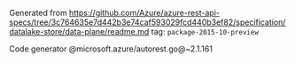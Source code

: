 Generated from https://github.com/Azure/azure-rest-api-specs/tree/3c764635e7d442b3e74caf593029fcd440b3ef82/specification/datalake-store/data-plane/readme.md tag: `package-2015-10-preview`

Code generator @microsoft.azure/autorest.go@~2.1.161

